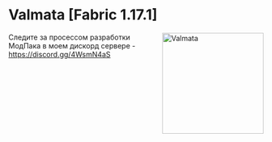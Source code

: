 <h1>Valmata [Fabric 1.17.1]</h1>
<img width="200" src="https://cdn.discordapp.com/attachments/312979296648036353/870342079358844990/1024x10241.png" alt="Valmata" align="right">
<div align="left">

Следите за просессом разработки МодПака в моем дискорд сервере - https://discord.gg/4WsmN4aS
